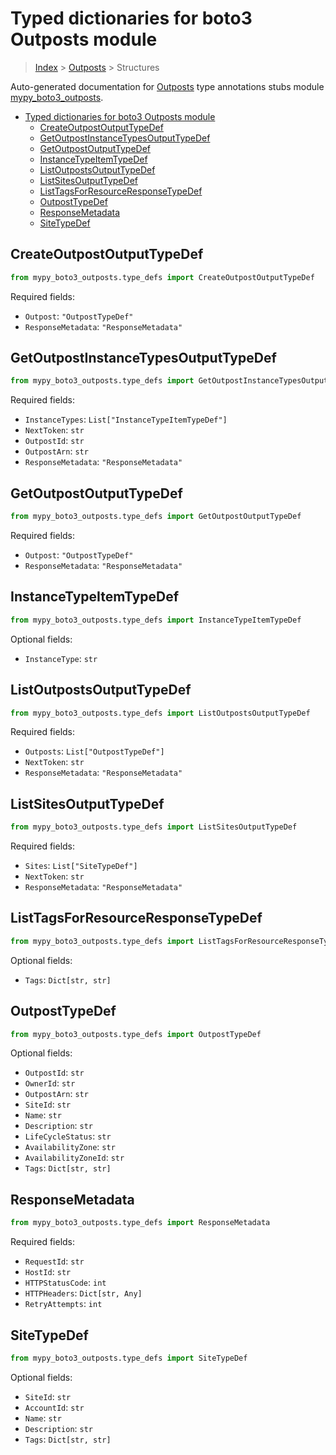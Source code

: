# Typed dictionaries for boto3 Outposts module

> [Index](../README.md) > [Outposts](./README.md) > Structures

Auto-generated documentation for [Outposts](https://boto3.amazonaws.com/v1/documentation/api/latest/reference/services/outposts.html#Outposts)
type annotations stubs module [mypy_boto3_outposts](https://pypi.org/project/mypy-boto3-outposts/).

- [Typed dictionaries for boto3 Outposts module](#typed-dictionaries-for-boto3-outposts-module)
  - [CreateOutpostOutputTypeDef](#createoutpostoutputtypedef)
  - [GetOutpostInstanceTypesOutputTypeDef](#getoutpostinstancetypesoutputtypedef)
  - [GetOutpostOutputTypeDef](#getoutpostoutputtypedef)
  - [InstanceTypeItemTypeDef](#instancetypeitemtypedef)
  - [ListOutpostsOutputTypeDef](#listoutpostsoutputtypedef)
  - [ListSitesOutputTypeDef](#listsitesoutputtypedef)
  - [ListTagsForResourceResponseTypeDef](#listtagsforresourceresponsetypedef)
  - [OutpostTypeDef](#outposttypedef)
  - [ResponseMetadata](#responsemetadata)
  - [SiteTypeDef](#sitetypedef)

## CreateOutpostOutputTypeDef

```python
from mypy_boto3_outposts.type_defs import CreateOutpostOutputTypeDef
```


Required fields:
- `Outpost`: `"OutpostTypeDef"`
- `ResponseMetadata`: `"ResponseMetadata"`




## GetOutpostInstanceTypesOutputTypeDef

```python
from mypy_boto3_outposts.type_defs import GetOutpostInstanceTypesOutputTypeDef
```


Required fields:
- `InstanceTypes`: `List["InstanceTypeItemTypeDef"]`
- `NextToken`: `str`
- `OutpostId`: `str`
- `OutpostArn`: `str`
- `ResponseMetadata`: `"ResponseMetadata"`




## GetOutpostOutputTypeDef

```python
from mypy_boto3_outposts.type_defs import GetOutpostOutputTypeDef
```


Required fields:
- `Outpost`: `"OutpostTypeDef"`
- `ResponseMetadata`: `"ResponseMetadata"`




## InstanceTypeItemTypeDef

```python
from mypy_boto3_outposts.type_defs import InstanceTypeItemTypeDef
```




Optional fields:
- `InstanceType`: `str`


## ListOutpostsOutputTypeDef

```python
from mypy_boto3_outposts.type_defs import ListOutpostsOutputTypeDef
```


Required fields:
- `Outposts`: `List["OutpostTypeDef"]`
- `NextToken`: `str`
- `ResponseMetadata`: `"ResponseMetadata"`




## ListSitesOutputTypeDef

```python
from mypy_boto3_outposts.type_defs import ListSitesOutputTypeDef
```


Required fields:
- `Sites`: `List["SiteTypeDef"]`
- `NextToken`: `str`
- `ResponseMetadata`: `"ResponseMetadata"`




## ListTagsForResourceResponseTypeDef

```python
from mypy_boto3_outposts.type_defs import ListTagsForResourceResponseTypeDef
```




Optional fields:
- `Tags`: `Dict[str, str]`


## OutpostTypeDef

```python
from mypy_boto3_outposts.type_defs import OutpostTypeDef
```




Optional fields:
- `OutpostId`: `str`
- `OwnerId`: `str`
- `OutpostArn`: `str`
- `SiteId`: `str`
- `Name`: `str`
- `Description`: `str`
- `LifeCycleStatus`: `str`
- `AvailabilityZone`: `str`
- `AvailabilityZoneId`: `str`
- `Tags`: `Dict[str, str]`


## ResponseMetadata

```python
from mypy_boto3_outposts.type_defs import ResponseMetadata
```


Required fields:
- `RequestId`: `str`
- `HostId`: `str`
- `HTTPStatusCode`: `int`
- `HTTPHeaders`: `Dict[str, Any]`
- `RetryAttempts`: `int`




## SiteTypeDef

```python
from mypy_boto3_outposts.type_defs import SiteTypeDef
```




Optional fields:
- `SiteId`: `str`
- `AccountId`: `str`
- `Name`: `str`
- `Description`: `str`
- `Tags`: `Dict[str, str]`

